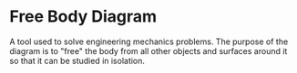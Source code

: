 # Free Body Diagram
A tool used to solve engineering mechanics problems.
The purpose of the diagram is to "free" the body from all other objects and surfaces around it so that it can be studied in isolation. 
